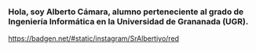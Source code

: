 ### Hola, soy Alberto Cámara, alumno perteneciente al grado de Ingeniería Informática en la Universidad de Grananada (UGR).

https://badgen.net/#static/instagram/SrAlbertiyo/red
<!--
**albertocmr/albertocmr** is a ✨ _special_ ✨ repository because its `README.md` (this file) appears on your GitHub profile.

Here are some ideas to get you started:

- 🔭 I’m currently working on ...
- 🌱 I’m currently learning ...
- 👯 I’m looking to collaborate on ...
- 🤔 I’m looking for help with ...
- 💬 Ask me about ...
- 📫 How to reach me: ...
- 😄 Pronouns: ...
- ⚡ Fun fact: ...
-->
